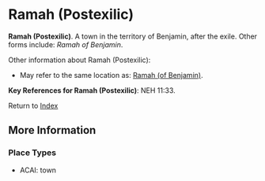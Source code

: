 # Ramah (Postexilic)
**Ramah (Postexilic)**. 
A town in the territory of Benjamin, after the exile. 
Other forms include: 
*Ramah of Benjamin*. 




Other information about Ramah (Postexilic):


* May refer to the same location as: 
[Ramah (of Benjamin)](Ramah.1.md). 




**Key References for Ramah (Postexilic)**: 
NEH 11:33. 






Return to [Index](00-Index.md)

## More Information

### Place Types

* ACAI: town




